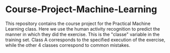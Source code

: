 # Course-Project-Machine-Learning
This repository contains the course project for the Practical Machine Learning class. Here we use the human activity recognition to predict the manner in which they did the exercise. This is the "classe" variable in the training set. Class A corresponds to the specified execution of the exercise, while the other 4 classes correspond to common mistakes.

